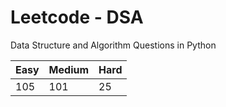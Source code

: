 # Leetcode - DSA

Data Structure and Algorithm Questions in Python

| Easy   |  Medium  | Hard |
|--------|----------|------|
|   105  |    101   |  25  |
